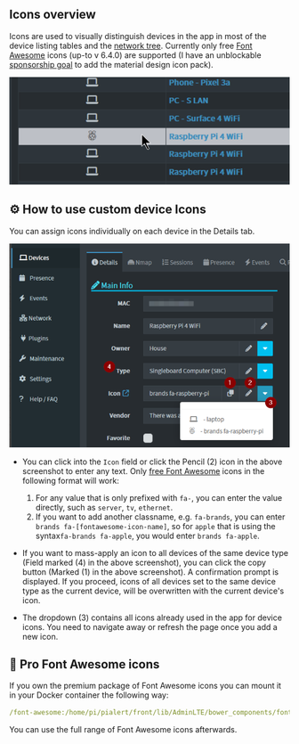## Icons overview

Icons are used to visually distinguish devices in the app in most of the device listing tables and the [network tree](/docs/NETWORK_TREE.md). Currently only free [Font Awesome](https://fontawesome.com/search?o=r&m=free) icons (up-to v 6.4.0) are supported (I have an unblockable [sponsorship goal](https://github.com/sponsors/jokob-sk) to add the material design icon pack).  

![Raspberry Pi with a brand icon](/docs/img/ICONS/devices-icons.png)

## ⚙ How to use custom device Icons

You can assign icons individually on each device in the Details tab.

![Raspberry Pi device details](/docs/img/ICONS/device-icon.png)

- You can click into the `Icon` field or click the Pencil (2) icon in the above screenshot to enter any text. Only [free Font Awesome](https://fontawesome.com/search?o=r&m=free) icons in the following format will work:

  1. For any value that is only prefixed with `fa-`, you can enter the value directly, such as `server`, `tv`, `ethernet`. 
  2. If you want to add another classname, e.g. `fa-brands`, you can enter `brands fa-[fontawesome-icon-name]`, so for `apple` that is using the syntax`fa-brands fa-apple`, you would enter `brands fa-apple`.

- If you want to mass-apply an icon to all devices of the same device type (Field marked (4) in the above screenshot), you can click the copy button (Marked (1) in the above screenshot). A confirmation prompt is displayed. If you proceed, icons of all devices set to the same device type as the current device, will be overwritten with the current device's icon.

- The dropdown (3) contains all icons already used in the app for device icons. You need to navigate away or refresh the page once you add a new icon. 

## 🌟 Pro Font Awesome icons

If you own the premium package of Font Awesome icons you can mount it in your Docker container the following way:

```yaml
/font-awesome:/home/pi/pialert/front/lib/AdminLTE/bower_components/font-awesome:ro
```

You can use the full range of Font Awesome icons afterwards. 
